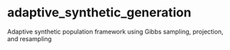 # adaptive_synthetic_generation
Adaptive synthetic population framework using Gibbs sampling, projection, and resampling
